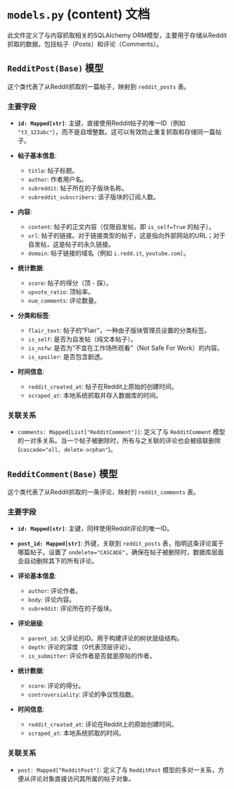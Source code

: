 # `models.py` (content) 文档

此文件定义了与内容抓取相关的SQLAlchemy ORM模型，主要用于存储从Reddit抓取的数据，包括帖子（Posts）和评论（Comments）。

## `RedditPost(Base)` 模型

这个类代表了从Reddit抓取的一篇帖子，映射到 `reddit_posts` 表。

### 主要字段
- **`id: Mapped[str]`**: 主键，直接使用Reddit帖子的唯一ID（例如 `"t3_123abc"`），而不是自增整数。这可以有效防止重复抓取和存储同一篇帖子。

- **帖子基本信息**:
    - `title`: 帖子标题。
    - `author`: 作者用户名。
    - `subreddit`: 帖子所在的子版块名称。
    - `subreddit_subscribers`: 该子版块的订阅人数。

- **内容**:
    - `content`: 帖子的正文内容（仅限自发帖，即 `is_self=True` 的帖子）。
    - `url`: 帖子的链接。对于链接类型的帖子，这是指向外部网站的URL；对于自发帖，这是帖子的永久链接。
    - `domain`: 帖子链接的域名（例如 `i.redd.it`, `youtube.com`）。

- **统计数据**:
    - `score`: 帖子的得分（顶 - 踩）。
    - `upvote_ratio`: 顶帖率。
    - `num_comments`: 评论数量。

- **分类和标签**:
    - `flair_text`: 帖子的“Flair”，一种由子版块管理员设置的分类标签。
    - `is_self`: 是否为自发帖（纯文本帖子）。
    - `is_nsfw`: 是否为“不宜在工作场所观看”（Not Safe For Work）的内容。
    - `is_spoiler`: 是否包含剧透。

- **时间信息**:
    - `reddit_created_at`: 帖子在Reddit上原始的创建时间。
    - `scraped_at`: 本地系统抓取并存入数据库的时间。

### 关联关系
- `comments: Mapped[List["RedditComment"]]`: 定义了与 `RedditComment` 模型的一对多关系。当一个帖子被删除时，所有与之关联的评论也会被级联删除 (`cascade="all, delete-orphan"`)。

## `RedditComment(Base)` 模型

这个类代表了从Reddit抓取的一条评论，映射到 `reddit_comments` 表。

### 主要字段
- **`id: Mapped[str]`**: 主键，同样使用Reddit评论的唯一ID。
- **`post_id: Mapped[str]`**: 外键，关联到 `reddit_posts` 表，指明这条评论属于哪篇帖子。设置了 `ondelete="CASCADE"`，确保在帖子被删除时，数据库层面会自动删除其下的所有评论。

- **评论基本信息**:
    - `author`: 评论作者。
    - `body`: 评论内容。
    - `subreddit`: 评论所在的子版块。

- **评论层级**:
    - `parent_id`: 父评论的ID。用于构建评论的树状层级结构。
    - `depth`: 评论的深度（0代表顶层评论）。
    - `is_submitter`: 评论作者是否就是原帖的作者。

- **统计数据**:
    - `score`: 评论的得分。
    - `controversiality`: 评论的争议性指数。

- **时间信息**:
    - `reddit_created_at`: 评论在Reddit上的原始创建时间。
    - `scraped_at`: 本地系统抓取的时间。

### 关联关系
- `post: Mapped["RedditPost"]`: 定义了与 `RedditPost` 模型的多对一关系，方便从评论对象直接访问其所属的帖子对象。
